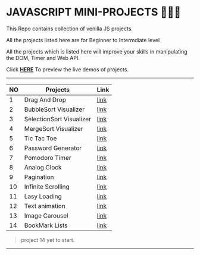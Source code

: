 # JAVASCRIPT MINI-PROJECTS 🖤💙💚

This Repo contains collection of venilla JS projects.

All the projects listed here are for Beginner to Intermdiate level

All the projects which is listed here will improve your skills in manipulating the DOM, Timer and Web API.

Click [**HERE**](https://bhuvaneshwaran-kumar.github.io/JS_MINI_PROJECTS/) To preview the live demos of projects.

---

| NO  | Projects                 | Link                                                                                                                     |
| --- | ------------------------ | ------------------------------------------------------------------------------------------------------------------------ |
| 1   | Drag And Drop            | [link](https://bhuvaneshwaran-kumar.github.io/JS_MINI_PROJECTS/01%20Drag%20and%20Drop%20%E2%9D%A3/index.html)            |
| 2   | BubbleSort Visualizer    | [link](https://bhuvaneshwaran-kumar.github.io/JS_MINI_PROJECTS/02%20Sorting%20Visualizer%20%E2%9D%A3/index.html)         |
| 3   | SelectionSort Visualizer | [link](https://bhuvaneshwaran-kumar.github.io/JS_MINI_PROJECTS/02%20Sorting%20Visualizer%20%E2%9D%A3/SelectionSort.html) |
| 4   | MergeSort Visualizer     | [link](https://bhuvaneshwaran-kumar.github.io/JS_MINI_PROJECTS/02%20Sorting%20Visualizer%20%E2%9D%A3/mergeSort.html)     |
| 5   | Tic Tac Toe              | [link](https://bhuvaneshwaran-kumar.github.io/JS_MINI_PROJECTS/03%20Tic%20Tac%20Toe%20%E2%9D%A3/index.html)              |
| 6   | Password Generator       | [link](https://bhuvaneshwaran-kumar.github.io/JS_MINI_PROJECTS/04%20Password%20Generator%20%E2%9D%A3/index.html)         |
| 7   | Pomodoro Timer           | [link](https://bhuvaneshwaran-kumar.github.io/JS_MINI_PROJECTS/05%20Pomodoro%20Timer%20%E2%9D%A3/index.html)             |
| 8   | Analog Clock             | [link](https://bhuvaneshwaran-kumar.github.io/JS_MINI_PROJECTS/06%20Analog%20Clock%20%E2%9D%A3/index.html)               |
| 9   | Pagination               | [link](https://bhuvaneshwaran-kumar.github.io/JS_MINI_PROJECTS/07%20Pagination%20%E2%9D%A3/index.html)                   |
| 10  | Infinite Scrolling       | [link](https://bhuvaneshwaran-kumar.github.io/JS_MINI_PROJECTS/08%20Infinite%20Scrolling%20%E2%9D%A3/index.html)         |
| 11  | Lasy Loading             | [link](https://bhuvaneshwaran-kumar.github.io/JS_MINI_PROJECTS/09%20Lasy%20Loading%20%E2%9D%A3/index.html)               |
| 12  | Text animation           | [link](https://bhuvaneshwaran-kumar.github.io/JS_MINI_PROJECTS/10%20Text%20Animation%20%E2%9D%A3/index.html)             |
| 13  | Image Carousel           | [link](https://bhuvaneshwaran-kumar.github.io/JS_MINI_PROJECTS/11%20Image_Carousel%20%E2%9D%A3/index.html)               |
| 14  | BookMark Lists           | [link](https://bhuvaneshwaran-kumar.github.io/JS_MINI_PROJECTS/12%20BookMark%20App%20%E2%9D%A3/index.html)               |

> project 14 yet to start.

---
